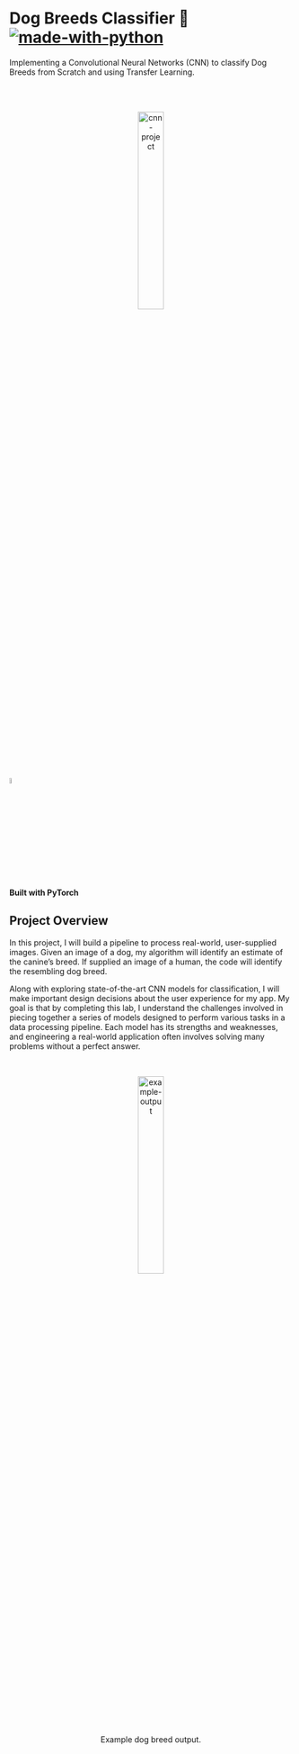 # Dog Breeds Classifier 🐶 [![made-with-python](https://img.shields.io/badge/Made%20with-Python-1f425f.svg)](https://www.python.org/)

Implementing a Convolutional Neural Networks (CNN) to classify Dog Breeds from Scratch and using Transfer Learning.

<br><br>
<p align="center">
  <img src='https://s3.amazonaws.com/video.udacity-data.com/topher/2018/April/5adec8b9_cnn-project/cnn-project.jpg' width=30% alt='cnn-project' title='cnn-project'>
</p>

<img alt="pytorch" src="https://upload.wikimedia.org/wikipedia/commons/thumb/1/10/PyTorch_logo_icon.svg/99px-PyTorch_logo_icon.svg.png" width=5%><br>
**Built with PyTorch** 

## Project Overview
In this project, I will build a pipeline to process real-world, user-supplied images. Given an image of a dog, my algorithm will identify an estimate of the canine’s breed. If supplied an image of a human, the code will identify the resembling dog breed.

Along with exploring state-of-the-art CNN models for classification, I will make important design decisions about the user experience for my app. My goal is that by completing this lab, I understand the challenges involved in piecing together a series of models designed to perform various tasks in a data processing pipeline. Each model has its strengths and weaknesses, and engineering a real-world application often involves solving many problems without a perfect answer.

<br>
<p align="center">
  <img src='https://video.udacity-data.com/topher/2017/May/59135704_sample-dog-output/sample-dog-output.png' width=30% alt='example-output' title='example-output'><br>
  Example dog breed output.
</p>
